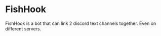 # FishHook
FishHook is a bot that can link 2 discord text channels together. Even on different servers.
